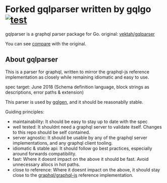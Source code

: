 Forked gqlparser written by gqlgo [![test](https://github.com/gqlgo/gqlparser/actions/workflows/test.yml/badge.svg)](https://github.com/gqlgo/gqlparser/actions/workflows/test.yml)
===

gqlparser is a graphql parser package for Go. original: [vektah/gqlparser](https://github.com/vektah/gqlparser)

You can see [compare](https://github.com/vektah/gqlparser/compare/master...gqlgo:master) with the original.

## About gqlparser

This is a parser for graphql, written to mirror the graphql-js reference implementation as closely while remaining idiomatic and easy to use.

spec target: June 2018 (Schema definition language, block strings as descriptions, error paths & extension)

This parser is used by [gqlgen](https://github.com/99designs/gqlgen), and it should be reasonablly stable.

Guiding principles:

 - maintainability: It should be easy to stay up to date with the spec
 - well tested: It shouldnt need a graphql server to validate itself. Changes to this repo should be self contained.
 - server agnostic: It should be usable by any of the graphql server implementations, and any graphql client tooling.
 - idiomatic & stable api: It should follow go best practices, especially around forwards compatibility.
 - fast: Where it doesnt impact on the above it should be fast. Avoid unnecessary allocs in hot paths.
 - close to reference: Where it doesnt impact on the above, it should stay close to the [graphql/graphql-js](https://github.com/graphql/graphql-js) reference implementation.
